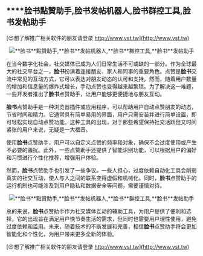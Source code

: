 ## ****脸书**點贊助手,**脸书**发帖机器人,**脸书**群控工具,**脸书**发帖助手**

[😍想了解推广相关软件的朋友请登录 http://www.vst.tw](http://www.vst.tw)

 <center><img src="https://vst.tw/MP4/tuiguang/png/2.png" alt="**脸书**點贊助手,**脸书**发帖机器人,**脸书**群控工具,**脸书**发帖助手"></center>

在当今数字化社会，社交媒体已成为人们日常生活不可或缺的一部分。作为全球最大的社交平台之一，**脸书**扮演着连接朋友、家人和同事的重要角色。点赞是**脸书**交流中常见的互动方式，它可以表达对朋友动态的认可和支持。然而，随着用户数量的增加和信息量的爆炸式增长，手动点赞也变得越来越繁琐。为了解决这一难题，一些开发者推出了**脸书**点赞助手，让用户能够更便捷地与朋友互动。

**脸书**点赞助手是一种浏览器插件或应用程序，可以帮助用户自动点赞朋友的动态，节省时间和精力。它通常具有简单易用的界面，用户只需安装并进行简单设置，即可轻松实现自动点赞功能。这种工具的出现，对于那些希望保持社交活跃但又时间紧张的用户来说，无疑是一大福音。

使用**脸书**点赞助手，用户可以自定义点赞的频率和对象，确保不会过度使用或产生不必要的骚扰。此外，一些点赞助手还提供了智能识别功能，可以根据用户的偏好和习惯进行个性化推荐，增强用户体验。

然而，**脸书**点赞助手也引发了一些争议。一些人担心，过度依赖自动化工具会削弱真实的社交互动，使人与人之间的联系变得虚假和机械化。同时，**脸书**点赞助手的运行机制也可能涉及到用户隐私和数据安全等问题，需要谨慎对待。

 <center><img src="https://vst.tw/MP4/tuiguang/png/1.png" alt="**脸书**點贊助手,**脸书**发帖机器人,**脸书**群控工具,**脸书**发帖助手"></center>

总的来说，**脸书**点赞助手作为社交媒体互动的辅助工具，为用户提供了便利和选择。它的出现旨在满足用户快节奏生活的需求，但同时也需要用户理性使用，避免过度依赖和滥用。未来，随着技术的不断发展和完善，相信**脸书**点赞助手将会更加智能化和个性化，为用户带来更多全新的体验。

[😍想了解推广相关软件的朋友请登录 http://www.vst.tw](http://www.vst.tw)



